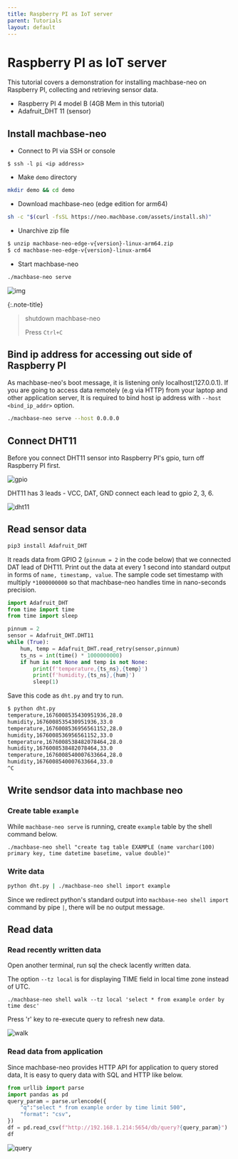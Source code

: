 ```yaml
---
title: Raspberry PI as IoT server
parent: Tutorials
layout: default
---
```


# Raspberry PI as IoT server

This tutorial covers a demonstration for installing machbase-neo on Raspberry PI, collecting and retrieving sensor data.

- Raspberry PI 4 model B (4GB Mem in this tutorial)
- Adafruit_DHT 11 (sensor)


## Install machbase-neo

- Connect to PI via SSH or console

```
$ ssh -l pi <ip address>
```

- Make `demo` directory

```sh
mkdir demo && cd demo
```

- Download machbase-neo (edge edition for arm64)

```sh
sh -c "$(curl -fsSL https://neo.machbase.com/assets/install.sh)"
```

- Unarchive zip file

```sh
$ unzip machbase-neo-edge-v{version}-linux-arm64.zip
$ cd machbase-neo-edge-v{version}-linux-arm64
```

- Start machbase-neo

```sh
./machbase-neo serve
```

![img](./img/raspi-install.gif)


{:.note-title}

> shutdown machbase-neo
>
> Press `Ctrl+C`
>

## Bind ip address for accessing out side of Raspberry PI

As machbase-neo's boot message, it is listening only localhost(127.0.0.1).
If you are going to access data remotely (e.g via HTTP) from your laptop and other application server,
It is required to bind host ip address with `--host <bind_ip_addr>` option.

```sh
./machbase-neo serve --host 0.0.0.0
```

## Connect DHT11

Before you connect DHT11 sensor into Raspberry PI's gpio, turn off Raspberry PI first.

![gpio](./img/raspi4-gpio.jpg)

DHT11 has 3 leads - VCC, DAT, GND connect each lead to gpio 2, 3, 6.

![dht11](./img/dht11.png)



## Read sensor data

```sh
pip3 install Adafruit_DHT
```

It reads data from GPIO 2 (`pinnum = 2` in the code below) that we connected DAT lead of DHT11.
Print out the data at every 1 second into standard output in forms of `name, timestamp, value`.
The sample code set timestamp with multiply `*1000000000` so that machbase-neo handles time in nano-seconds precision.

```py
import Adafruit_DHT
from time import time
from time import sleep

pinnum = 2
sensor = Adafruit_DHT.DHT11
while (True):
    hum, temp = Adafruit_DHT.read_retry(sensor,pinnum)
    ts_ns = int(time() * 1000000000)
    if hum is not None and temp is not None:
        print(f'temperature,{ts_ns},{temp}')
        print(f'humidity,{ts_ns},{hum}')
        sleep(1)
```

Save this code as `dht.py` and try to run.

```sh
$ python dht.py
temperature,1676008535430951936,28.0
humidity,1676008535430951936,33.0
temperature,1676008536956561152,28.0
humidity,1676008536956561152,33.0
temperature,1676008538482078464,28.0
humidity,1676008538482078464,33.0
temperature,1676008540007633664,28.0
humidity,1676008540007633664,33.0
^C
```

## Write sendsor data into machbase neo

### Create table `example`

While `machbase-neo serve` is running, create `example` table by the shell command below.

```
./machbase-neo shell "create tag table EXAMPLE (name varchar(100) primary key, time datetime basetime, value double)"
```

### Write data

```sh
python dht.py | ./machbase-neo shell import example
```

Since we redirect python's standard output into `machbase-neo shell import` command by pipe `|`, there will be no output message.

## Read data 

### Read recently written data

Open another terminal, run sql the check lacently written data.

The option `--tz local` is for displaying TIME field in local time zone instead of UTC.

```
./machbase-neo shell walk --tz local 'select * from example order by time desc'
```

Press 'r' key to re-execute query to refresh new data.

![walk](./img/raspi-walk.gif)


### Read data from application

Since machbase-neo provides HTTP API for application to query stored data,
It is easy to query data with SQL and HTTP like below.

```py
from urllib import parse
import pandas as pd
query_param = parse.urlencode({
    "q":"select * from example order by time limit 500",
    "format": "csv",
})
df = pd.read_csv(f"http://192.168.1.214:5654/db/query?{query_param}")
df
```

![query](./img/raspi-query.jpg)

